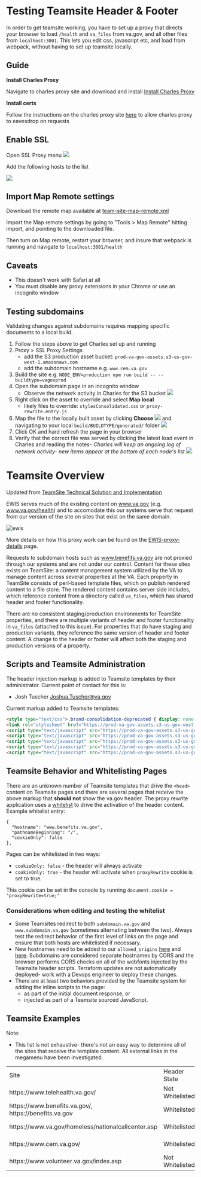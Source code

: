 # Testing Teamsite Header & Footer

In order to get teamsite working, you have to set up a proxy that directs your browser to load `/health` and `va_files` from va.gov, and all other files from `localhost:3001`. This lets you edit css, javascript etc, and load from webpack, without having to set up teamsite locally.

## Guide

**Install Charles Proxy**

Navigate to charles proxy site and download and install
[Install Charles Proxy](https://www.charlesproxy.com/)


**Install certs**

Follow the instructions on the charles proxy site [here](https://www.charlesproxy.com/documentation/using-charles/ssl-certificates/) to allow charles proxy to eavesdrop on requests

## Enable SSL
Open SSL Proxy menu
![](./images/ssl_proxy.png)

Add the following hosts to the list

![](./images/ssl_proxy_settings.png)


## Import Map Remote settings

Download the remote map available at [team-site-map-remote.xml](./teamsite-map-remote.xml)

Import the Map remote settings by going to "Tools > Map Remote" hitting import, and pointing to the downloaded file.

Then turn on Map remote, restart your browser, and insure that webpack is running and navigate to `localhost:3001/health`

## Caveats

* This doesn't work with Safari at all
* You must disable any proxy extensions in your Chrome or use an incognito window

## Testing subdomains
Validating changes against subdomains requires mapping specific documents to a local build.

1. Follow the steps above to get Charles set up and running
2. Proxy > SSL Proxy Settings
    - add the S3 production asset bucket: `prod-va-gov-assets.s3-us-gov-west-1.amazonaws.com`
    - add the subdomain hostname e.g. `www.cem.va.gov`
3. Build the site e.g. `NODE_ENV=production npm run build -- --buildtype=vagovprod`
4. Open the subdomain page in an incognito window
    - Observe the network activity in Charles for the S3 bucket
    ![](https://github.com/department-of-veterans-affairs/vets.gov-team/tree/master/Practice%20Areas/Engineering/images/observe_traffic.png)
5. Right click on the asset to override and select **Map local**
    - likely files to override: `stylesConsolidated.css` or `proxy-rewrite.entry.js`
6. Map the file to the locally built asset by clicking **Choose**
    ![](https://github.com/department-of-veterans-affairs/vets.gov-team/tree/master/Practice%20Areas/Engineering/images/map_local.png)
    and navigating to your local `build/BUILDTYPE/generated/` folder
    ![](https://github.com/department-of-veterans-affairs/vets.gov-team/tree/master/Practice%20Areas/Engineering/images/local_build.png)
7. Click OK and hard refresh the page in your browser
8. Verify that the correct file was served by clicking the latest load event in Charles and reading the notes- _Charles will keep an ongoing log of network activity- new items appear at the bottom of each node's list_
    ![](https://github.com/department-of-veterans-affairs/vets.gov-team/tree/master/Practice%20Areas/Engineering/images/verify_map_local.png)

# Teamsite Overview

Updated from [TeamSite Technical Solution and Implementation](https://github.com/department-of-veterans-affairs/vets.gov-team/issues/12779#issue-356005850)

EWIS serves much of the existing content on www.va.gov (e.g. www.va.gov/health) and to accomodate this our systems serve that request from our version of the site on sites that exist on the same domain. 

![ewis](https://user-images.githubusercontent.com/215266/45632257-195abc80-ba5a-11e8-9f7c-76c63fb14ac4.png)

More details on how this proxy work can be found on the [EWIS-proxy-details](https://github.com/department-of-veterans-affairs/vets.gov-team/blob/master/Practice%20Areas/Engineering/EWIS-proxy-details.md) page.

Requests to subdomain hosts such as www.benefits.va.gov are not proxied through our systems and are not under our control. Content for these sites exists on TeamSite: a content management system utilized by the VA to manage content across several properties at the VA. Each property in TeamSite consists of perl-based template files, which on publish rendered content to a file store. The rendered content contains server side includes, which reference content from a directory called `va_files`, which has shared header and footer functionality.

There are no consistent staging/production environments for TeamSite properties, and there are multiple variants of header and footer functionality in `va_files` (attached to this issue). For properties that do have staging and production variants, they reference the same version of header and footer content. A change to the header or footer will affect both the staging and production versions of a property.


## Scripts and Teamsite Administration

The header injection markup is added to Teamsite templates by their administrator. Current point of contact for this is:

- Josh Tuscher <Joshua.Tuscher@va.gov>

Current markup added to Teamsite templates:

```html
<style type="text/css">.brand-consolidation-deprecated { display: none !important; } </style>
<link rel="stylesheet" href="https://prod-va-gov-assets.s3-us-gov-west-1.amazonaws.com/generated/styleConsolidated.css" />
<script type="text/javascript" src="https://prod-va-gov-assets.s3-us-gov-west-1.amazonaws.com/js/settings.js"></script>
<script type="text/javascript" src="https://prod-va-gov-assets.s3-us-gov-west-1.amazonaws.com/generated/polyfills.entry.js"></script>
<script type="text/javascript" src="https://prod-va-gov-assets.s3-us-gov-west-1.amazonaws.com/generated/vendor.entry.js"></script>
<script type="text/javascript" src="https://prod-va-gov-assets.s3-us-gov-west-1.amazonaws.com/generated/proxy-rewrite.entry.js"></script>
<script type="text/javascript" src="https://prod-va-gov-assets.s3-us-gov-west-1.amazonaws.com/js/vendor/uswds.min.js"></script>
```

## Teamsite Behavior and Whitelisting Pages

There are an unknown number of Teamsite templates that drive the `<head>` content on Teamsite pages and there are several pages that receive the above markup that **should not** show the va.gov header. The proxy rewrite application uses a [whitelist](https://github.com/department-of-veterans-affairs/vets-website/blob/b770f380270722228563e56629af440c64342157/src/applications/proxy-rewrite/proxy-rewrite-whitelist.json) to drive the activation of the header content. Example whitelist entry:
``` 
{
  "hostname": "www.benefits.va.gov",
  "pathnameBeginning": "/",
  "cookieOnly": false
},
```
Pages can be whitelisted in two ways:
- `cookieOnly: false` - the header will always activate
- `cookieOnly: true` - the header will activate when `proxyRewrite` cookie is set to true.

This cookie can be set in the console by running `document.cookie = "proxyRewrite=true;"`

### Considerations when editing and testing the whitelist

- Some Teamsites redirect to both `subdomain.va.gov` and `www.subdomain.va.gov` (sometimes alternating between the two). Always test the redirect behavior of the first level of links on the page and ensure that both hosts are whitelisted if necessary.
- New hostnames need to be added to our `allowed_origins` [here](https://github.com/department-of-veterans-affairs/devops/blob/c5687fc1b483eaea17a1191eb41440fb560d01d6/terraform/environments/dsva-vagov-prod/main.tf#L277) and [here](https://github.com/department-of-veterans-affairs/devops/blob/c5687fc1b483eaea17a1191eb41440fb560d01d6/terraform/environments/dsva-vagov-prod/main.tf#L290). Subdomains are considered separate hostnames by CORS and the browser performs CORS checks on all of the webfonts injected by the Teamsite header scripts. Terraform updates are not automatically deployed- work with a Devops engineer to deploy these changes.
- There are at least two behaviors provided by the Teamsite system for adding the inline scripts to the page:
  - as part of the initial document response, or
  - injected as part of a Teamsite sourced JavaScript.

## Teamsite Examples

Note:
- This list is not exhaustive- there's not an easy way to determine all of the sites that receive the template content. All external links in the megamenu have been investigated.

<table>
<tr>
    <td>Site</td><td>Header State</td><td>Template Behavior</td>
</tr>
<tr>
<td>https://www.telehealth.va.gov/</td><td>Not Whitelisted</td><td>Inline in Document</td>
</tr>
<tr>
<td>https://www.benefits.va.gov/, https://benefits.va.gov</td><td>Whitelisted</td><td>Injected by JS</td>
</tr>
<tr>
<td>https://www.va.gov/homeless/nationalcallcenter.asp</td><td>Whitelisted</td><td>Inline in Document</td>
</tr>
<tr>
    <td>https://www.cem.va.gov/</td><td>Whitelisted</td><td>Inline in Document</td>
</tr>
<tr>
<td>https://www.volunteer.va.gov/index.asp</td><td>Not Whitelisted</td><td>?</td>
</tr>
</table>
